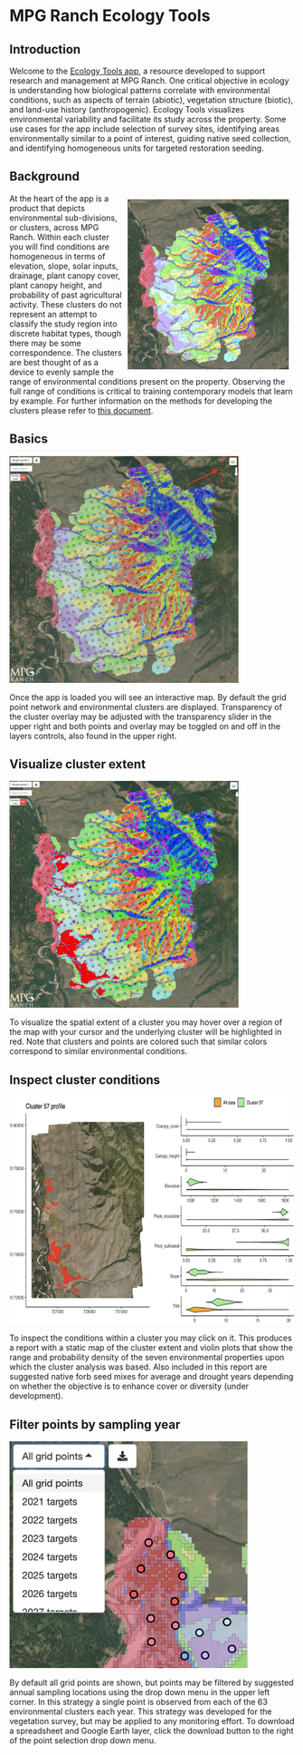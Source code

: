 MPG Ranch Ecology Tools
================

## Introduction

Welcome to the [Ecology Tools app](mpgranch.shinyapps.io/ecology_tools),
a resource developed to support research and management at MPG Ranch.
One critical objective in ecology is understanding how biological
patterns correlate with environmental conditions, such as aspects of
terrain (abiotic), vegetation structure (biotic), and land-use history
(anthropogenic). Ecology Tools visualizes environmental variability and
facilitate its study across the property. Some use cases for the app
include selection of survey sites, identifying areas environmentally
similar to a point of interest, guiding native seed collection, and
identifying homogeneous units for targeted restoration seeding.

## Background

<img src="https://github.com/mosscoder/mpg_ecology_tools/blob/dev/images/overview.png?raw=true" height="300px" style="float:right; padding:10px" />
At the heart of the app is a product that depicts environmental
sub-divisions, or clusters, across MPG Ranch. Within each cluster you
will find conditions are homogeneous in terms of elevation, slope, solar
inputs, drainage, plant canopy cover, plant canopy height, and
probability of past agricultural activity. These clusters do not
represent an attempt to classify the study region into discrete habitat
types, though there may be some correspondence. The clusters are best
thought of as a device to evenly sample the range of environmental
conditions present on the property. Observing the full range of
conditions is critical to training contemporary models that learn by
example. For further information on the methods for developing the
clusters please refer to
<a href="https://docs.google.com/document/d/e/2PACX-1vTcnPVBAkI0Pbwa0gc0LmNPKL_91BtwnLOWDMSwurHrc_D9l45IKcbwOtw3Uhu_iA4zTXU6F5Xs1Zph/pub">this
document</a>.

## Basics

<img src="https://github.com/mosscoder/mpg_ecology_tools/blob/dev/images/transparency.png?raw=true" height="400px" />

Once the app is loaded you will see an interactive map. By default the
grid point network and environmental clusters are displayed.
Transparency of the cluster overlay may be adjusted with the
transparency slider in the upper right and both points and overlay may
be toggled on and off in the layers controls, also found in the upper
right.

## Visualize cluster extent

<img src="https://github.com/mosscoder/mpg_ecology_tools/blob/dev/images/highlights.png?raw=true" height="400px" />

To visualize the spatial extent of a cluster you may hover over a region
of the map with your cursor and the underlying cluster will be
highlighted in red. Note that clusters and points are colored such that
similar colors correspond to similar environmental conditions.

## Inspect cluster conditions

<img src="https://github.com/mosscoder/mpg_ecology_tools/blob/dev/images/clust_report.png?raw=true" height="400px" />

To inspect the conditions within a cluster you may click on it. This
produces a report with a static map of the cluster extent and violin
plots that show the range and probability density of the seven
environmental properties upon which the cluster analysis was based. Also
included in this report are suggested native forb seed mixes for average
and drought years depending on whether the objective is to enhance cover
or diversity (under development).

## Filter points by sampling year

<img src="https://github.com/mosscoder/mpg_ecology_tools/blob/dev/images/survey_years.png?raw=true" height="400px" />

By default all grid points are shown, but points may be filtered by
suggested annual sampling locations using the drop down menu in the
upper left corner. In this strategy a single point is observed from each
of the 63 environmental clusters each year. This strategy was developed
for the vegetation survey, but may be applied to any monitoring effort.
To download a spreadsheet and Google Earth layer, click the download
button to the right of the point selection drop down menu.
